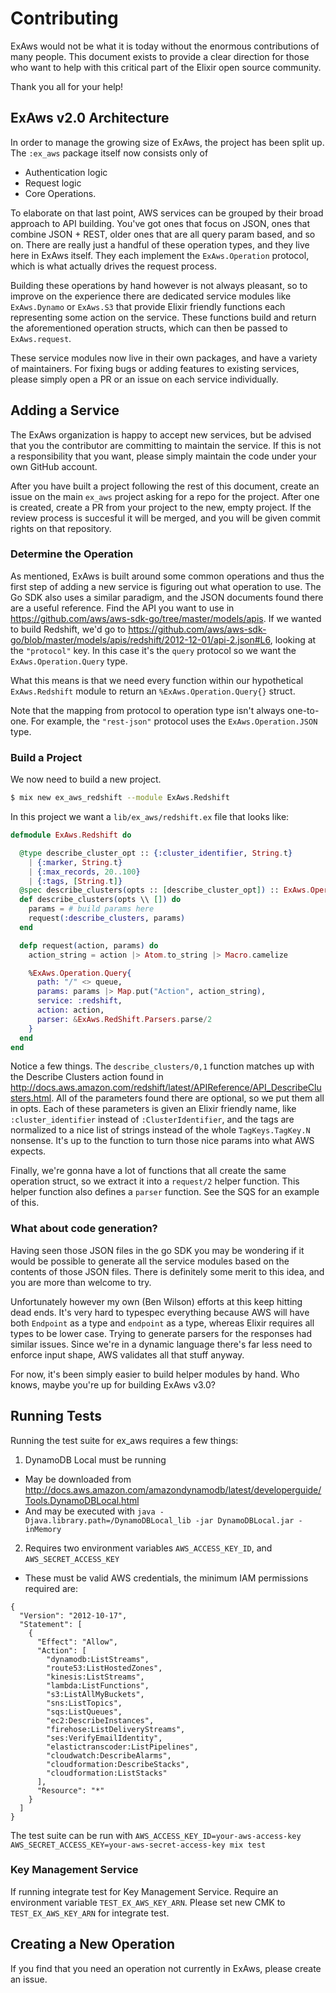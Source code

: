 Contributing
============

ExAws would not be what it is today without the enormous contributions of many people. This document exists to provide a clear direction for those who want to help with this critical part of the Elixir open source community.

Thank you all for your help!

## ExAws v2.0 Architecture

In order to manage the growing size of ExAws, the project has been split up. The `:ex_aws` package itself now consists only of

- Authentication logic
- Request logic
- Core Operations.

To elaborate on that last point, AWS services can be grouped by their broad approach to API building. You've got ones that focus on JSON, ones that combine JSON + REST, older ones that are all query param based, and so on. There are really just a handful of these operation types, and they live here in ExAws itself. They each implement the `ExAws.Operation` protocol, which is what actually drives the request process.

Building these operations by hand however is not always pleasant, so to improve on the experience there are dedicated service modules like `ExAws.Dynamo` or `ExAws.S3` that provide Elixir friendly functions each representing some action on the service. These functions build and return the aforementioned operation structs, which can then be passed to `ExAws.request`.

These service modules now live in their own packages, and have a variety of maintainers. For fixing bugs or adding features to existing services, please simply open a PR or an issue on each service individually.

## Adding a Service

The ExAws organization is happy to accept new services, but be advised that you the contributor are committing to maintain the service. If this is not a responsibility that you want, please simply maintain the code under your own GitHub account.

After you have built a project following the rest of this document, create an issue on the main `ex_aws` project asking for a repo for the project. After one is created, create a PR from your project to the new, empty project. If the review process is succesful it will be merged, and you will be given commit rights on that repository.

### Determine the Operation

As mentioned, ExAws is built around some common operations and thus the first step of adding a new service is figuring out what operation to use. The Go SDK also uses a similar paradigm, and the JSON documents found there are a useful reference. Find the API you want to use in  https://github.com/aws/aws-sdk-go/tree/master/models/apis. If we wanted to build Redshift, we'd go to https://github.com/aws/aws-sdk-go/blob/master/models/apis/redshift/2012-12-01/api-2.json#L6, looking at the `"protocol"` key. In this case it's the `query` protocol so we want the `ExAws.Operation.Query` type.

What this means is that we need every function within our hypothetical `ExAws.Redshift` module to return an `%ExAws.Operation.Query{}` struct.

Note that the mapping from protocol to operation type isn't always one-to-one.
For example, the `"rest-json"` protocol uses the `ExAws.Operation.JSON` type.

### Build a Project

We now need to build a new project.

```bash
$ mix new ex_aws_redshift --module ExAws.Redshift
```

In this project we want a `lib/ex_aws/redshift.ex` file that looks like:

```elixir
defmodule ExAws.Redshift do

  @type describe_cluster_opt :: {:cluster_identifier, String.t}
    | {:marker, String.t}
    | {:max_records, 20..100}
    | {:tags, [String.t]}
  @spec describe_clusters(opts :: [describe_cluster_opt]) :: ExAws.Operation.Query.t
  def describe_clusters(opts \\ []) do
    params = # build params here
    request(:describe_clusters, params)
  end

  defp request(action, params) do
    action_string = action |> Atom.to_string |> Macro.camelize

    %ExAws.Operation.Query{
      path: "/" <> queue,
      params: params |> Map.put("Action", action_string),
      service: :redshift,
      action: action,
      parser: &ExAws.RedShift.Parsers.parse/2
    }
  end
end
```

Notice a few things. The `describe_clusters/0,1` function matches up with the Describe Clusters action found in http://docs.aws.amazon.com/redshift/latest/APIReference/API_DescribeClusters.html. All of the parameters found there are optional, so we put them all in opts. Each of these parameters is given an Elixir friendly name, like `:cluster_identifier` instead of `:ClusterIdentifier`, and the tags are normalized to a nice list of strings instead of the whole `TagKeys.TagKey.N` nonsense. It's up to the function to turn those nice params into what AWS expects.

Finally, we're gonna have a lot of functions that all create the same operation struct, so we extract it into a `request/2` helper function. This helper function also defines a `parser` function. See the SQS for an example of this.

### What about code generation?

Having seen those JSON files in the go SDK you may be wondering if it would be possible to generate all the service modules based on the contents of those JSON files. There is definitely some merit to this idea, and you are more than welcome to try.

Unfortunately however my own (Ben Wilson) efforts at this keep hitting dead ends. It's very hard to typespec everything because AWS will have both `Endpoint` as a type and `endpoint` as a type, whereas Elixir requires all types to be lower case. Trying to generate parsers for the responses had similar issues. Since we're in a dynamic language there's far less need to enforce input shape, AWS validates all that stuff anyway.

For now, it's been simply easier to build helper modules by hand. Who knows, maybe you're up for building ExAws v3.0?

## Running Tests
Running the test suite for ex_aws requires a few things:

1. DynamoDB Local must be running
  * May be downloaded from http://docs.aws.amazon.com/amazondynamodb/latest/developerguide/Tools.DynamoDBLocal.html
  * And may be executed with `java -Djava.library.path=/DynamoDBLocal_lib -jar DynamoDBLocal.jar -inMemory`
2. Requires two environment variables `AWS_ACCESS_KEY_ID`, and `AWS_SECRET_ACCESS_KEY`
  * These must be valid AWS credentials, the minimum IAM permissions required are:
```
{
  "Version": "2012-10-17",
  "Statement": [
    {
      "Effect": "Allow",
      "Action": [
        "dynamodb:ListStreams",
        "route53:ListHostedZones",
        "kinesis:ListStreams",
        "lambda:ListFunctions",
        "s3:ListAllMyBuckets",
        "sns:ListTopics",
        "sqs:ListQueues",
        "ec2:DescribeInstances",
        "firehose:ListDeliveryStreams",
        "ses:VerifyEmailIdentity",
        "elastictranscoder:ListPipelines",
        "cloudwatch:DescribeAlarms",
        "cloudformation:DescribeStacks",
        "cloudformation:ListStacks"
      ],
      "Resource": "*"
    }
  ]
}
```

The test suite can be run with `AWS_ACCESS_KEY_ID=your-aws-access-key AWS_SECRET_ACCESS_KEY=your-aws-secret-access-key mix test`

### Key Management Service

If running integrate test for Key Management Service. Require an environment variable `TEST_EX_AWS_KEY_ARN`. Please set new CMK to `TEST_EX_AWS_KEY_ARN` for integrate test.

## Creating a New Operation

If you find that you need an operation not currently in ExAws, please create an issue.
